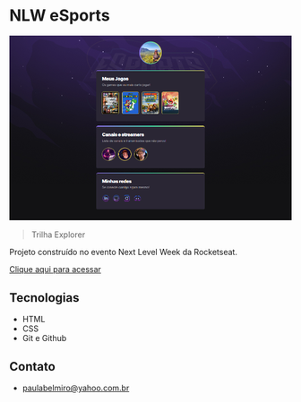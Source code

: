 # NLW eSports 

![preview](./.github/preview.png)

> Trilha Explorer

Projeto construído no evento Next Level Week da Rocketseat.

[Clique aqui para acessar](https://paulabelmiro.github.io/nlw-esports-explorer/)


## Tecnologias

- HTML
- CSS
- Git e Github

## Contato

- paulabelmiro@yahoo.com.br